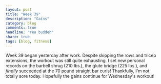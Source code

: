 ```yaml
---
layout: post
title: "Week 39"
description: "Gains"
category: blog
comments: true
headline: "Yea buddeh"
share: true
tags: [blog, fitness]
---
```

Week 39 began yesterday after work.  Despite skipping the rows and tricep extensions, the workout was still quite exhausting.  I set new personal records on the barbell shrug (210 lbs.), the glute bridge (225 lbs.), and *finally* succeeded at the 70 pound straight bar curls!  Thankfully, I'm not totally sore today.  Hopefully the gains continue for Wednesday's workout!
